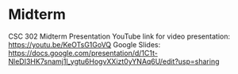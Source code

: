 # Midterm
CSC 302 Midterm Presentation
YouTube link for video presentation: https://youtu.be/KeOTsG1GoVQ
Google Slides: https://docs.google.com/presentation/d/1C1t-NleDI3HK7snamj1l_ygtu6HogvXXizt0yYNAq6U/edit?usp=sharing
